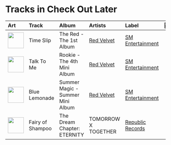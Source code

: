 # Tracks in Check Out Later

| Art                                                                                              | Track            | Album                            | Artists                                | Label                                             | 💚   | 🔗                                                          |
|:-------------------------------------------------------------------------------------------------|:-----------------|:---------------------------------|:---------------------------------------|:--------------------------------------------------|:----|:-----------------------------------------------------------|
| <img src="https://i.scdn.co/image/ab67616d0000b27371a70331062453ece06f8b79" alt="" width="50" /> | Time Slip        | The Red - The 1st Album          | [Red Velvet](../artists/red_velvet.md) | [SM Entertainment](../labels/sm_entertainment.md) |     | [🔗](https://open.spotify.com/track/7q2qLI13TejYkBr4A5ZhEJ) |
| <img src="https://i.scdn.co/image/ab67616d0000b273a38af5bbda76202e9d9eb8fd" alt="" width="50" /> | Talk To Me       | Rookie - The 4th Mini Album      | [Red Velvet](../artists/red_velvet.md) | [SM Entertainment](../labels/sm_entertainment.md) |     | [🔗](https://open.spotify.com/track/32ou07yoda0mO4lw9pPpzC) |
| <img src="https://i.scdn.co/image/ab67616d0000b2736017bca98dea58ceddea77c1" alt="" width="50" /> | Blue Lemonade    | Summer Magic - Summer Mini Album | [Red Velvet](../artists/red_velvet.md) | [SM Entertainment](../labels/sm_entertainment.md) |     | [🔗](https://open.spotify.com/track/5XTQXTzEVpYq8wL6DZYgSz) |
| <img src="https://i.scdn.co/image/ab67616d0000b273b85b1b3fae4244c686929af5" alt="" width="50" /> | Fairy of Shampoo | The Dream Chapter: ETERNITY      | TOMORROW X TOGETHER                    | [Republic Records](../labels/republic_records.md) |     | [🔗](https://open.spotify.com/track/5JXpZcc3CeQaC6vAF1iaV5) |
